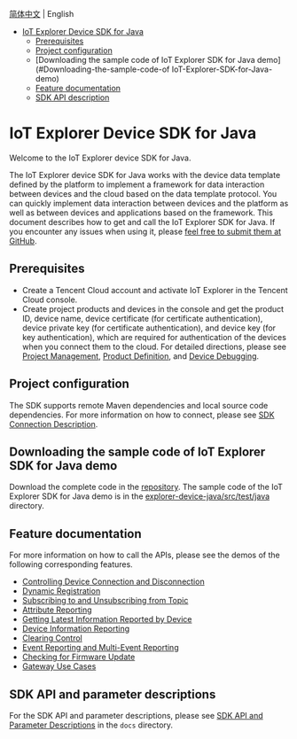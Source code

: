 [简体中文](././README.md) | English

* [IoT Explorer Device SDK for Java](#IoT-Explorer-Device-SDK-for-Java)
  * [Prerequisites](#Prerequisites)
  * [Project configuration](#Project-configuration)
  * [Downloading the sample code of IoT Explorer SDK for Java demo](#Downloading-the-sample-code-of IoT-Explorer-SDK-for-Java-demo)
  * [Feature documentation](#Feature-documentation)
  * [SDK API description](#SDK-API-description)

# IoT Explorer Device SDK for Java
Welcome to the IoT Explorer device SDK for Java.

The IoT Explorer device SDK for Java works with the device data template defined by the platform to implement a framework for data interaction between devices and the cloud based on the data template protocol. You can quickly implement data interaction between devices and the platform as well as between devices and applications based on the framework. This document describes how to get and call the IoT Explorer SDK for Java. If you encounter any issues when using it, please [feel free to submit them at GitHub](https://github.com/tencentyun/iot-device-java/issues/new).

## Prerequisites
* Create a Tencent Cloud account and activate IoT Explorer in the Tencent Cloud console.
* Create project products and devices in the console and get the product ID, device name, device certificate (for certificate authentication), device private key (for certificate authentication), and device key (for key authentication), which are required for authentication of the devices when you connect them to the cloud. For detailed directions, please see [Project Management](https://cloud.tencent.com/document/product/1081/40290), [Product Definition](https://cloud.tencent.com/document/product/1081/34739), and [Device Debugging](https://cloud.tencent.com/document/product/1081/34741).

## Project configuration
The SDK supports remote Maven dependencies and local source code dependencies. For more information on how to connect, please see [SDK Connection Description](docs/en/PRELIM__SDK接入说明_EN-US.md).

## Downloading the sample code of IoT Explorer SDK for Java demo
Download the complete code in the [repository](https://github.com/tencentyun/iot-device-java). The sample code of the IoT Explorer SDK for Java demo is in the [explorer-device-java/src/test/java](../explorer-device-java/src/test/java) directory.

## Feature documentation
For more information on how to call the APIs, please see the demos of the following corresponding features.

* [Controlling Device Connection and Disconnection](docs/en/PRELIM__控制设备上下线_EN-US.md)
* [Dynamic Registration](docs/en/PRELIM__动态注册_EN-US.md)
* [Subscribing to and Unsubscribing from Topic](docs/en/PRELIM__订阅与取消订阅%20Topic%20主题_EN-US.md)
* [Attribute Reporting](docs/en/PRELIM__属性上报_EN-US.md)
* [Getting Latest Information Reported by Device](docs/en/PRELIM__获取设备最新上报信息_EN-US.md)
* [Device Information Reporting](docs/en/PRELIM__设备信息上报_EN-US.md)
* [Clearing Control](docs/en/PRELIM__清除控制_EN-US.md)
* [Event Reporting and Multi-Event Reporting](docs/en/PRELIM__事件上报以及多事件上报_EN-US.md)
* [Checking for Firmware Update](docs/en/PRELIM__检查固件更新_EN-US.md)
* [Gateway Use Cases](docs/en/PRELIM__网关使用示例_EN-US.md)

## SDK API and parameter descriptions
For the SDK API and parameter descriptions, please see [SDK API and Parameter Descriptions](docs/en/PRELIM__SDK%20API及参数说明_EN-US.md) in the `docs` directory.

